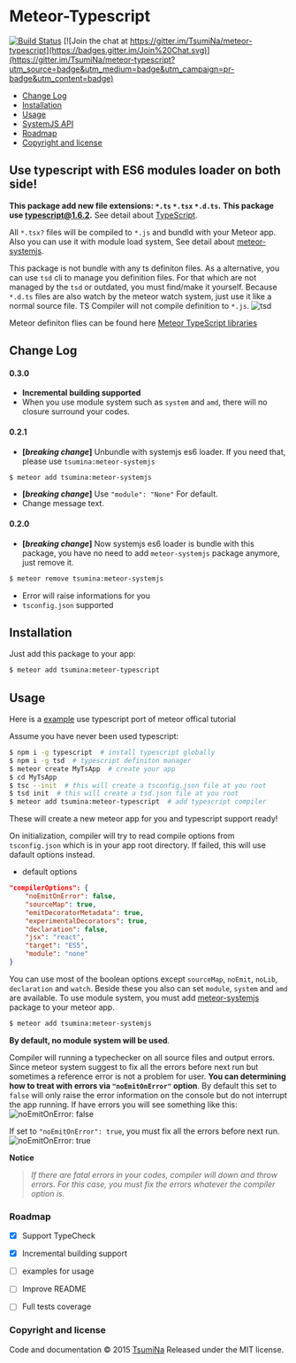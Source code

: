 # Meteor-Typescript

[![Build Status](https://travis-ci.org/TsumiNa/meteor-typescript.svg)](https://travis-ci.org/TsumiNa/meteor-typescript)  [![Join the chat at https://gitter.im/TsumiNa/meteor-typescript](https://badges.gitter.im/Join%20Chat.svg)](https://gitter.im/TsumiNa/meteor-typescript?utm_source=badge&utm_medium=badge&utm_campaign=pr-badge&utm_content=badge)

- [Change Log](#change-log)
- [Installation](#installation)
- [Usage](#usage)
- [SystemJS API](#systemjs-api)
- [Roadmap](#roadmap)
- [Copyright and license](#copyright-and-license)

## Use typescript with ES6 modules loader on both side!

**This package add new file extensions: `*.ts` `*.tsx` `*.d.ts`.**
**This package use [typescript@1.6.2](https://github.com/Microsoft/TypeScript/releases/tag/v1.6.2).** See detail about [TypeScript](https://github.com/Microsoft/TypeScript).

All `*.tsx?` files will be compiled to `*.js` and bundld with your Meteor app. Also you can use it with module load system, See detail about [meteor-systemjs](https://github.com/TsumiNa/meteor-systemjs).

This package is not bundle with any ts definiton files. As a alternative, you can use `tsd` cli to manage you definition files. For that which are not managed by the `tsd` or outdated, you must find/make it yourself. Because `*.d.ts` files are also watch by the meteor watch system, just use it like a normal source file. TS Compiler will not compile definition to `*.js`.
![tsd](https://lh4.googleusercontent.com/-vSEr__evlSo/VhdqifeHwPI/AAAAAAAAc5Q/0lIJ5H1-jgk/w196-h734-no/Untitled%2Bpicture.png)

Meteor definiton flies can be found here [Meteor TypeScript libraries](https://github.com/meteor-typescript/meteor-typescript-libs)


## Change Log

#### 0.3.0
- **Incremental building supported**
- When you use module system such as `system` and `amd`, there will no closure surround your codes.

#### 0.2.1
- **[*breaking change*]** Unbundle with systemjs es6 loader. If you need that, please use `tsumina:meteor-systemjs`
```bash
$ meteor add tsumina:meteor-systemjs
```
- **[*breaking change*]** Use `"module": "None"` For default.
- Change message text.

#### 0.2.0
- **[*breaking change*]** Now systemjs es6 loader is bundle with this package, you have no need to add `meteor-systemjs` package anymore, just remove it.
```bash
$ meteor remove tsumina:meteor-systemjs
```
- Error will raise informations for you
- `tsconfig.json` supported 


## Installation

Just add this package to your app:
```bash
$ meteor add tsumina:meteor-typescript
```

## Usage

Here is a [example](https://github.com/TsumiNa/meteor-typescript/tree/master/example) use typescript port of meteor offical tutorial


Assume you have never been used typescript:
```bash
$ npm i -g typescript  # install typescript globally
$ npm i -g tsd  # typescript definiton manager
$ meteor create MyTsApp  # create your app
$ cd MyTsApp
$ tsc --init  # this will create a tsconfig.json file at you root
$ tsd init  # this will create a tsd.json file at you root
$ meteor add tsumina:meteor-typescript  # add typescript compiler
```
These will create a new meteor app for you and typescript support ready!

On initialization, compiler will try to read compile options from `tsconfig.json` which is in your app root directory. If failed, this will use dafault options instead.
- default options
```json
"compilerOptions": {
    "noEmitOnError": false,
    "sourceMap": true,
    "emitDecoratorMetadata": true,
    "experimentalDecorators": true,
    "declaration": false,
    "jsx": "react",
    "target": "ES5",
    "module": "none"
}
```
You can use most of the boolean options except `sourceMap`, `noEmit`, `noLib`, `declaration` and `watch`. Beside these you also can set `module`, `system` and `amd` are available. To use module system, you must add [meteor-systemjs](https://github.com/TsumiNa/meteor-systemjs) package to your meteor app.
```bash
$ meteor add tsumina:meteor-systemjs
```

**By default, no module system will be used**.

Compiler will running a typechecker on all source files and output errors. Since meteor system suggest to fix all the errors before next run but sometimes a reference error is not a problem for user. **You can determining how to treat with errors via `"noEmitOnError"` option**. By default this set to `false` will only raise the error information on the console but do not interrupt the app running. If have errors you will see something like this:
![noEmitOnError: false](https://lh5.googleusercontent.com/-UbRcZixqcwg/VhdUWxs7TzI/AAAAAAAAc4U/U5FuR59xGNk/w807-h361-no/2015-10-09%2B12.48.01.png)

If set to `"noEmitOnError": true`, you must fix all the errors before next run.
![noEmitOnError: true](https://lh6.googleusercontent.com/-4HFtr8yZyUc/VhdUWVCaOkI/AAAAAAAAc4Q/QxS8MAq_UyU/w807-h360-no/2015-10-09%2B12.50.58.png)

**Notice**
> *If there are fatal errors in your codes, compiler will down and throw errors. For this case, you must fix the errors whatever the compiler option is.*


### Roadmap

- [x] Support TypeCheck 
- [x] Incremental building support
- [ ] examples for usage
- [ ] Improve README
- [ ] Full tests coverage


### Copyright and license

Code and documentation &copy; 2015 [TsumiNa](https://github.com/TsumiNa)
Released under the MIT license. 
